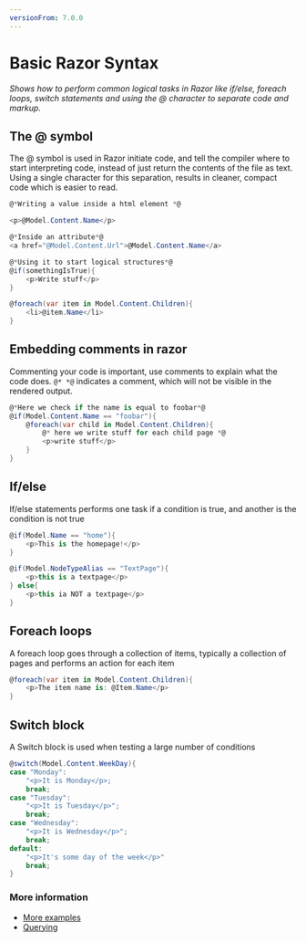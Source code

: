 ```yaml
---
versionFrom: 7.0.0
---
```


# Basic Razor Syntax
_Shows how to perform common logical tasks in Razor like if/else, foreach loops, switch statements and using the @ character to separate code and markup._

## The @ symbol
The @ symbol is used in Razor initiate code, and tell the compiler where to start interpreting code, instead of just return the contents of the file as text. Using a single character for this separation, results in cleaner, compact code which is easier to read.

```csharp
@*Writing a value inside a html element *@

<p>@Model.Content.Name</p>

@*Inside an attribute*@
<a href="@Model.Content.Url">@Model.Content.Name</a>

@*Using it to start logical structures*@
@if(somethingIsTrue){
    <p>Write stuff</p>
}

@foreach(var item in Model.Content.Children){
    <li>@item.Name</li>
}
```

## Embedding comments in razor
Commenting your code is important, use comments to explain what the code does. `@* *@` indicates a comment, which will not be visible in the rendered output.

```csharp
@*Here we check if the name is equal to foobar*@
@if(Model.Content.Name == "foobar"){
    @foreach(var child in Model.Content.Children){
        @* here we write stuff for each child page *@
        <p>write stuff</p>
    }
}
```

## If/else
If/else statements performs one task if a condition is true, and another is the condition is not true

```csharp
@if(Model.Name == "home"){
    <p>This is the homepage!</p>
}

@if(Model.NodeTypeAlias == "TextPage"){
    <p>this is a textpage</p>
} else{
    <p>this ia NOT a textpage</p>
}
```

## Foreach loops
A foreach loop goes through a collection of items, typically a collection of pages and performs an action for each item

```csharp
@foreach(var item in Model.Content.Children){
    <p>The item name is: @Item.Name</p>
}
```

## Switch block
A Switch block is used when testing a large number of conditions

```csharp
@switch(Model.Content.WeekDay){
case "Monday":
    "<p>It is Monday</p>;
    break;
case "Tuesday":
    "<p>It is Tuesday</p>";
    break;
case "Wednesday":
    "<p>It is Wednesday</p>";
    break;
default:
    "<p>It's some day of the week</p>"
    break;
}
```

### More information
- [More examples](../../../Reference/Templating/Mvc/examples)
- [Querying](../../../Reference/Querying)
